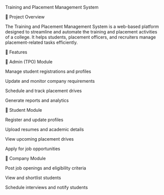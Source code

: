 Training and Placement Management System

📌 Project Overview

The Training and Placement Management System is a web-based platform designed to streamline and automate the training and placement activities of a college. It helps students, placement officers, and recruiters manage placement-related tasks efficiently.

🎯 Features

🔹 Admin (TPO) Module

Manage student registrations and profiles

Update and monitor company requirements

Schedule and track placement drives

Generate reports and analytics

🔹 Student Module

Register and update profiles

Upload resumes and academic details

View upcoming placement drives

Apply for job opportunities

🔹 Company Module

Post job openings and eligibility criteria

View and shortlist students

Schedule interviews and notify students
